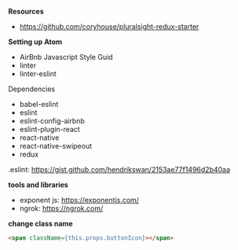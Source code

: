 **Resources**

* https://github.com/coryhouse/pluralsight-redux-starter

**Setting up Atom**

* AirBnb Javascript Style Guid
* linter
* linter-eslint

Dependencies

* babel-eslint
* eslint
* eslint-config-airbnb
* eslint-plugin-react
* react-native
* react-native-swipeout
* redux

.eslint: https://gist.github.com/hendrikswan/2153ae77f1496d2b40aa

**tools and libraries**

* exponent js: https://exponentjs.com/
* ngrok: https://ngrok.com/

**change class name**

```html
<span className={this.props.buttonIcon}></span>
```
